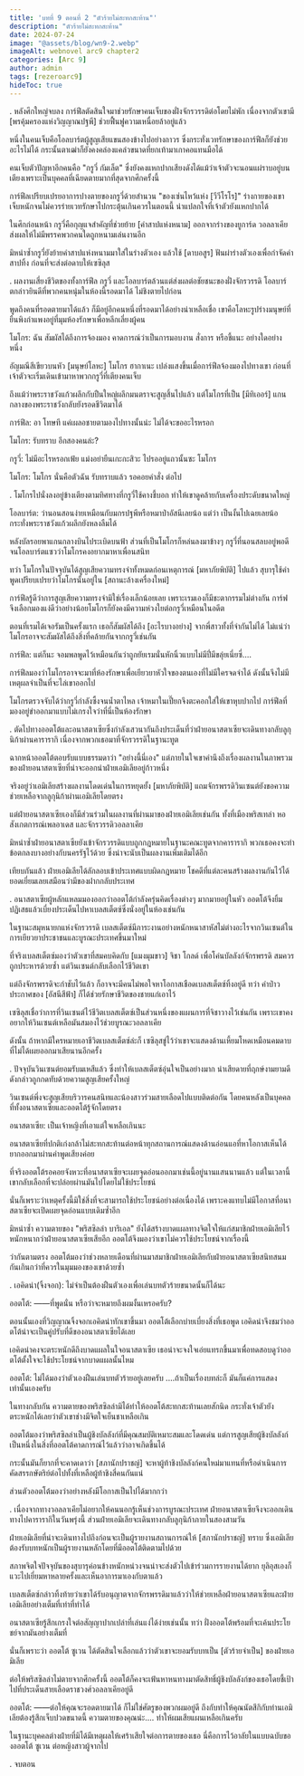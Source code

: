 ```yaml
---
title: 'บทที่ 9 ตอนที่ 2 "ตัวร้ายไม่สะทกสะท้าน"'
description: "ตัวร้ายไม่สะทกสะท้าน"
date: 2024-07-24
image: "@assets/blog/wn9-2.webp"
imageAlt: webnovel arc9 chapter2
categories: [Arc 9]
author: admin
tags: [rezeroarc9]
hideToc: true
---
```

.
หลังศึกใหญ่จบลง การ์ฟีลตัดสินใจมาช่วยรักษาคนเจ็บของฝั่งจักรวรรดิต่อโดยไม่พัก เนื่องจากตัวเขามี [พรคุ้มครองแห่งวิญญาณปฐพี] ช่วยฟื้นฟูความเหนื่อยล้าอยู่แล้ว

หนึ่งในคนเจ็บคือโอลบาร์ตผู้สูญเสียแขนสองข้างไปอย่างถาวร ซึ่งกระทั่งเวทรักษาของการ์ฟีลก็ยังช่วยอะไรไม่ได้ กระนั้นตาเฒ่าก็ยังคงคล่องแคล่วขนาดที่ยกเท้ามาเกาคอแทนมือได้

คนเจ็บตัวปัญหาอีกคนคือ "กรูวี่ กัมเล็ต" ซึ่งยังคงแหกปากเสียงดังได้แม้ว่าเจ้าตัวจะนอนแผ่ราบอยู่บนเตียงเพราะเป็นบุคคลที่เฉียดตายมากที่สุดจากศึกครั้งนี้

การ์ฟีลเปรียบเปรยอาการปางตายของกรูวี่ด้วยสำนวน "ของเซ่นไหว้แห่ง [วีวีโรโร]" ร่างกายของเขาเจ็บหนักจนไม่ควรร่ายเวทรักษาไปกระตุ้นเกินควรในตอนนี้ น่าแปลกใจที่เจ้าตัวยังแหกปากได้

ในศึกก่อนหน้า กรูวี่คือกุญแจสำคัญที่ช่วยย้าย [คำสาปแห่งหนาม] ออกจากร่างของยูการ์ด วอลลาเคีย ส่งผลให้ไม่มีพรรคพวกคนใดถูกหนามเล่นงานอีก

มิหนำซ้ำกรูวี่ยังย้ายคำสาปแห่งหนามมาใส่ในร่างตัวเอง แล้วใช้ [ดาบอสูร] ฟันผ่าร่างตัวเองเพื่อกำจัดคำสาปทิ้ง ก่อนที่จะส่งต่อดาบให้เซซิลุส

.
ผลงานเสี่ยงชีวิตของทั้งการ์ฟีล กรูวี่ และโอลบาร์ตล้วนแต่ส่งผลต่อชัยชนะของฝั่งจักรวรรดิ โอลบาร์ตกล่าวยินดีที่พวกคนหนุ่มในห้องนี้รอดมาได้ ไม่ชิงตายไปก่อน

พูดถึงคนที่รอดตายมาได้แล้ว ก็มีอยู่อีกคนหนึ่งที่รอดมาได้อย่างน่าเหลือเชื่อ เขาคือโลหะรูปร่างมนุษย์ที่ยืนพิงกำแพงอยู่ที่มุมห้องรักษาเพื่อหลีกเลี่ยงผู้คน

โมโกร: ฉัน สัมผัสได้ถึงการจ้องมอง คาดการณ์ว่าเป็นการมอบงาน สั่งการ หรือชี้แนะ อย่างใดอย่างหนึ่ง

อัญมณีสีเขียวบนหัว [มนุษย์โลหะ] โมโกร ฮากาเนะ เปล่งแสงขึ้นเมื่อการ์ฟีลจ้องมองไปทางเขา ก่อนที่เจ้าตัวจะเริ่มเดินเข้ามาหาพวกกรูวี่ที่เตียงคนเจ็บ

ถึงแม้ว่าพระราชวังแก้วผลึกกับปืนใหญ่ผลึกมนตราจะสูญสิ้นไปแล้ว แต่โมโกรที่เป็น [มีทิเออร์] แกนกลางของพระราชวังกลับยังรอดชีวิตมาได้

การ์ฟีล: อา โทษที แค่เผลอชายตามองไปทางนั้นน่ะ ไม่ได้จะขออะไรหรอก

โมโกร: รับทราบ อีกสองคนล่ะ?

กรูวี่: ไม่มีอะไรหรอกเฟ้ย แม่งอย่ายืนเกะกะสิวะ ไปรออยู่แถวนั้นซะ โมโกร

โมโกร: โมโกร นั่นคือตัวฉัน รับทราบแล้ว รอคอยคำสั่ง ต่อไป

.
โมโกรไปนั่งลงอยู่ข้างเตียงตามทิศทางที่กรูวี่ใช้คางชี้บอก ทำให้เขาดูคล้ายกับเครื่องประดับขนาดใหญ่

โอลบาร์ต: ว่านอนสอนง่ายเหมือนกับมกรปฐพีหรือหมาป่าอัสนีเลยน้อ แต่ว่า เป็นงั้นไปเฉยเลยน้อ กระทั่งพระราชวังแก้วผลึกยังหลงลืมได้

หลังบัลรอยพาแกนกลางบินไประเบิดบนฟ้า ส่วนที่เป็นโมโกรก็หล่นลงมาข้างๆ กรูวี่ที่นอนสลบอยู่พอดี จนโอลบาร์ตแซวว่าโมโกรคงอยากมาหาเพื่อนสนิท

ทว่า โมโกรในปัจจุบันได้สูญเสียความทรงจำทั้งหมดก่อนเหตุการณ์ [มหาภัยพิบัติ] ไปแล้ว สุบารุใช้คำพูดเปรียบเปรยว่าโมโกรนั้นอยู่ใน [สถานะล้างเครื่องใหม่]

การ์ฟีลรู้ดีว่าการสูญเสียความทรงจำมิใช่เรื่องเล็กน้อยเลย เพราะเรมเองก็มีชะตากรรมไม่ต่างกัน การ์ฟจึงเลือกมองแง่ดีว่าอย่างน้อยโมโกรก็ยังคงมีความห่วงใยต่อกรูวี่เหมือนในอดีต

ตอนที่เรมได้เจอรัมเป็นครั้งแรก เธอก็สัมผัสได้ถึง [อะไรบางอย่าง] จากพี่สาวทั้งที่จำกันไม่ได้ ไม่แน่ว่าโมโกรอาจจะสัมผัสได้ถึงสิ่งที่คล้ายกันจากกรูวี่เช่นกัน

การ์ฟีล: แต่ก็นะ จอมพลพูดไว้เหมือนกันว่าถูกยัยเรมนั่นหักนิ้วแบบไม่มีปี่มีขลุ่ยเนี่ยซี่....

การ์ฟีลมองว่าโมโกรอาจจะมาที่ห้องรักษาเพื่อเยียวยาหัวใจของตนเองที่ไม่มีใครจดจำได้ ดังนั้นจึงไม่มีเหตุผลจำเป็นที่จะไล่เขาออกไป

โมโกรตรวจจับได้ว่ากรูวี่กำลังซึ้งจนน้ำตาไหล เจ้าหมาในเปี๊ยกจึงตะคอกใส่ให้เขาหุบปากไป การ์ฟีลที่มองอยู่ขำออกมาแบบไม่เกรงใจว่าที่นี่เป็นห้องรักษา

.
ตัดไปทางออตโต้และอนาสตาเซียซึ่งกำลังเสวนากันถึงประเด็นที่ว่าฝ่ายอนาสตาเซียจะเดินทางกลับลูกุนิก้าผ่านคารารากิ เนื่องจากพวกเธอมาที่จักรวรรดิในฐานะทูต

ฉากหน้าออตโต้ตอบรับแบบธรรมดาว่า "อย่างนี้นี่เอง" แต่ภายในใจเขาคำนึงถึงเรื่องผลงานในภาพรวมของฝ่ายอนาสตาเซียที่น่าจะออกนำฝ่ายเอมิเลียอยู่ก้าวหนึ่ง

จริงอยู่ว่าเอมิเลียสร้างผลงานโดดเด่นในการหยุดยั้ง [มหาภัยพิบัติ] แถมจักรพรรดิวินเซนต์ยังขอความช่วยเหลือจากลูกุนิก้าผ่านเอมิเลียโดยตรง

แต่ฝ่ายอนาสตาเซียเองก็มีส่วนร่วมในผลงานที่ผ่านมาของฝ่ายเอมิเลียเช่นกัน ทั้งที่เมืองพริสเทล่า หอสังเกตการณ์เพลอาเดส และจักรวรรดิวอลลาเคีย

มิหนำซ้ำฝ่ายอนาสตาเซียยังเข้าจักรวรรดิแบบถูกกฎหมายในฐานะคณะทูตจากคารารากิ พวกเธอคงจะทำข้อตกลงบางอย่างกับนครรัฐไว้ด้วย ซึ่งน่าจะนับเป็นผลงานเพิ่มเติมได้อีก

เทียบกันแล้ว ฝ่ายเอมิเลียได้ลักลอบเข้าประเทศแบบผิดกฎหมาย โชคดีที่แต่ละคนสร้างผลงานกันไว้ได้ยอดเยี่ยมเลยเสมือนว่ามีของฝากกลับประเทศ

.
อนาสตาเซียผู้หลักแหลมมองออกว่าออตโต้กำลังครุ่นคิดเรื่องต่างๆ มากมายอยู่ในหัว ออตโต้จึงยิ้มปฏิเสธแล้วเบี่ยงประเด็นไปหาเบลสเต็ตซ์ซึ่งนั่งอยู่ในห้องเช่นกัน

ในฐานะสมุหนายกแห่งจักรวรรดิ เบลสเต็ตซ์มีภาระงานอย่างหนักหนาสาหัสไม่ต่างอะไรจากวินเซนต์ในการเยียวยาประชาชนและบูรณะประเทศขึ้นมาใหม่

ที่จริงเบลสเต็ตซ์มองว่าตัวเขาที่สมคบคิดกับ [แมงมุมขาว] จิชา โกลด์ เพื่อโค่นบัลลังก์จักรพรรดิ สมควรถูกประหารด้วยซ้ำ แต่วินเซนต์กลับเลือกไว้ชีวิตเขา

แต่ถึงจักรพรรดิจะกำชับไว้แล้ว ก็อาจจะมีคนไม่พอใจหาโอกาสเชือดเบลสเต็ตซ์ทิ้งอยู่ดี ทว่า คำป่าวประกาศของ [อัสนีสีฟ้า] ก็ได้ช่วยรักษาชีวิตของชายแก่เอาไว้

เซซิลุสเชื่อว่าการที่วินเซนต์ไว้ชีวิตเบลสเต็ตซ์เป็นส่วนหนึ่งของแผนการที่จิชาวางไว้เช่นกัน เพราะเขาคงอยากให้วินเซนต์เหลือมันสมองไว้ช่วยบูรณะวอลลาเคีย

ดังนั้น ถ้าหากมีใครหมายเอาชีวิตเบลสเต็ตซ์ล่ะก็ เซซิลุสขู่ไว้ว่าเขาจะแสดงด้านเหี้ยมโหดเหมือนคมดาบที่ไม่ได้เผยออกมาเสียนานอีกครั้ง

.
ปัจจุบันวินเซนต์ยอมรับมเหสีแล้ว ซึ่งทำให้เบลสเต็ตซ์อุ่นใจเป็นอย่างมาก น่าเสียดายที่ฤกษ์งามยามดีดังกล่าวถูกกดทับด้วยความสูญเสียครั้งใหญ่

วินเซนต์พึ่งจะสูญเสียบริวารคนสนิทและน้องสาวร่วมสายเลือดไปแบบติดต่อกัน โดยคนหลังเป็นบุคคลที่ทั้งอนาสตาเซียและออตโต้รู้จักโดยตรง

อนาสตาเซีย: เป็นเจ้าหญิงที่เอาแต่ใจเหลือเกินนะ

อนาสตาเซียที่ปกติเก่งกล้าไม่สะทกสะท้านต่อหน้าทุกสถานการณ์แสดงด้านอ่อนแอที่หาโอกาสเห็นได้ยากออกมาผ่านคำพูดเสียงค่อย

ที่จริงออตโต้รอคอยจังหวะที่อนาสตาเซียจะเผยจุดอ่อนออกมาเช่นนี้อยู่นานแสนนานแล้ว แต่ในเวลานี้ เขากลับเลือกที่จะปล่อยผ่านมันไปโดยไม่ใช้ประโยชน์

นั่นก็เพราะว่าเหตุครั้งนี้มิใช่สิ่งที่จะสามารถใช้ประโยชน์อย่างต่อเนื่องได้ เพราะคงแทบไม่มีโอกาสที่อนาสตาเซียจะเปิดเผยจุดอ่อนแบบเดิมซ้ำอีก

มิหนำซ้ำ ความตายของ "พริสซิลล่า บาริเอล" ยังได้สร้างบาดแผลทางจิตใจให้แก่สมาชิกฝ่ายเอมิเลียไว้หนักหนากว่าฝ่ายอนาสตาเซียเสียอีก ออตโต้จึงมองว่าเขาไม่ควรใช้ประโยชน์จากเรื่องนี้

ว่ากันตามตรง ออตโต้มองว่าช่วงหลายเดือนที่ผ่านมาสมาชิกฝ่ายเอมิเลียกับฝ่ายอนาสตาเซียสนิทสนมกันเกินกว่าที่ควรในมุมมองของเขาด้วยซ้ำ

.
เอคิดน่า(จิ้งจอก): ไม่จำเป็นต้องฝืนตัวเองเพื่อเล่นบทตัวร้ายขนาดนั้นก็ได้นะ

ออตโต้: ――ที่พูดนั่น หรือว่าจะหมายถึงผมงั้นเหรอครับ?

ตอนนั้นเองที่วิญญาณจิ้งจอกเอคิดน่าทักเขาขึ้นมา ออตโต้เลือกบ่ายเบี่ยงสิ่งที่เธอพูด เอคิดน่าจึงชมว่าออตโต้น่าจะเป็นคู่ปรับที่ดีของอนาสตาเซียได้เลย

เอคิดน่าคงจะตระหนักดีถึงบาดแผลในใจอนาสตาเซีย เธอน่าจะจงใจเอ่ยแทรกขึ้นมาเพื่อทดสอบดูว่าออตโต้ตั้งใจจะใช้ประโยชน์จากบาดแผลนั้นไหม

ออตโต้: ไม่ได้มองว่าตัวเองฝืนเล่นบทตัวร้ายอยู่เลยครับ ....ถ้าเป็นเรื่องบทล่ะก็ มันก็แค่การแสดงเท่านั้นเองครับ

ในทางกลับกัน ความตายของพริสซิลล่ามิได้ทำให้ออตโต้สะทกสะท้านเลยสักนิด กระทั่งเจ้าตัวยังตระหนักได้เลยว่าตัวเขาช่างมีจิตใจเย็นชาเหลือเกิน

ออตโต้มองว่าพริสซิลล่าเป็นผู้ชิงบัลลังก์ที่มีคุณสมบัติเหมาะสมและโดดเด่น แต่การสูญเสียผู้ชิงบัลลังก์เป็นหนึ่งในสิ่งที่ออตโต้คาดการณ์ไว้แล้วว่าอาจเกิดขึ้นได้

กระนั้นมันก็ยากที่จะคาดเดาว่า [สภานักปราชญ์] จะหาผู้ท้าชิงบัลลังก์คนใหม่มาแทนที่หรือดำเนินการคัดสรรกษัตริย์ต่อไปทั้งที่เหลือผู้ท้าชิงสี่คนกันแน่

ส่วนตัวออตโต้มองว่าอย่างหลังมีโอกาสเป็นไปได้มากกว่า

.
เนื่องจากทางวอลลาเคียไม่อยากให้คนนอกรู้เห็นช่วงการบูรณะประเทศ ฝ่ายอนาสตาเซียจึงจะออกเดินทางไปคารารากิในวันพรุ่งนี้ ส่วนฝ่ายเอมิเลียจะเดินทางกลับลูกุนิก้าภายในสองสามวัน

ฝ่ายเอมิเลียที่น่าจะเดินทางไปถึงก่อนจะเป็นผู้รายงานสถานการณ์ให้ [สภานักปราชญ์] ทราบ ซึ่งเอมิเลียต้องรับบทหนักเป็นผู้รายงานหลักโดยที่มีออตโต้ติดตามไปด้วย

สภาพจิตใจปัจจุบันของสุบารุค่อนข้างหนักหน่วงจนน่าจะส่งตัวไปเข้าร่วมการรายงานได้ยาก ยุลิอุสเองก็แวะไปเยี่ยมหาหลายครั้งและเห็นอาการมาเองกับตาแล้ว

เบลสเต็ตซ์กล่าวทิ้งท้ายว่าเขาได้รับอนุญาตจากจักรพรรดิมาแล้วว่าให้ช่วยเหลือฝ่ายอนาสตาเซียและฝ่ายเอมิเลียอย่างเต็มที่เท่าที่ทำได้

อนาสตาเซียรู้สึกเกรงใจต่อสัญญาปากเปล่าที่เล่นแง่ได้ง่ายเช่นนั้น ทว่า ฝั่งออตโต้พร้อมที่จะเค้นประโยชย์จากมันอย่างเต็มที่

นั่นก็เพราะว่า ออตโต้ ซูเวน ได้ตัดสินใจเลือกแล้วว่าตัวเขาจะยอมรับบทเป็น [ตัวร้ายจำเป็น] ของฝ่ายเอมิเลีย

ต่อให้พริสซิลล่าไม่ตายจากศึกครั้งนี้ ออตโต้ก็คงจะเฟ้นหาหนทางมาตัดสิทธิ์ผู้ชิงบัลลังก์ของเธอโดยชี้เป้าไปที่ประเด็นสายเลือดราชวงศ์วอลลาเคียอยู่ดี

ออตโต้: ――ต่อให้คุณจะรอดตายมาได้ ก็ไม่ใช่ศัตรูของพวกผมอยู่ดี ถึงกับทำให้คุณนัตสึกิกับท่านเอมิเลียต้องรู้สึกเจ็บปวดขนาดนี้ ความตายของคุณน่ะ.... ทำให้ผมเสียแผนเหลือเกินครับ

ในฐานะบุคคลต่างฝ่ายที่มิได้มีเหตุผลให้เศร้าเสียใจต่อการตายของเธอ นี่คือการไว้อาลัยในแบบฉบับของออตโต้ ซูเวน ต่อหญิงสาวผู้จากไป

.
จบตอน